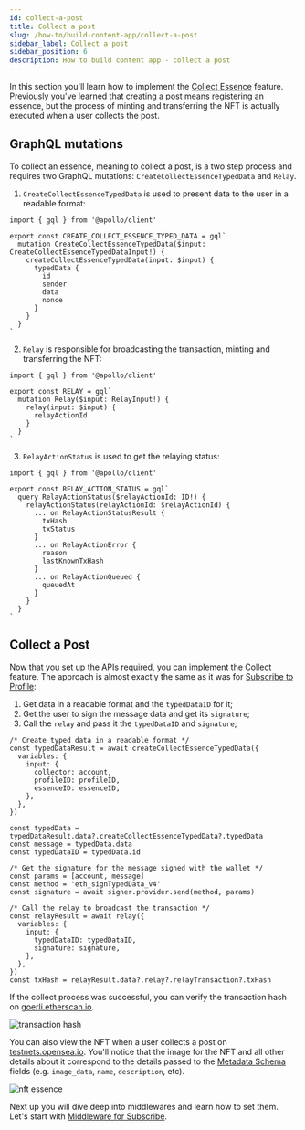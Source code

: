 ```yaml
---
id: collect-a-post
title: Collect a post
slug: /how-to/build-content-app/collect-a-post
sidebar_label: Collect a post
sidebar_position: 6
description: How to build content app - collect a post
---
```


In this section you'll learn how to implement the [Collect Essence](/api/content/essence/collect-essence) feature. Previously you've learned that creating a post means registering an essence, but the process of minting and transferring the NFT is actually executed when a user collects the post.

## GraphQL mutations

To collect an essence, meaning to collect a post, is a two step process and requires two GraphQL mutations: `CreateCollectEssenceTypedData` and `Relay`.

1. `CreateCollectEssenceTypedData` is used to present data to the user in a readable format:

```tsx title="graphql/CreateCollectEssenceTypedData.ts"
import { gql } from '@apollo/client'

export const CREATE_COLLECT_ESSENCE_TYPED_DATA = gql`
  mutation CreateCollectEssenceTypedData($input: CreateCollectEssenceTypedDataInput!) {
    createCollectEssenceTypedData(input: $input) {
      typedData {
        id
        sender
        data
        nonce
      }
    }
  }
`
```

2. `Relay` is responsible for broadcasting the transaction, minting and transferring the NFT:

```tsx title="graphql/Relay.ts"
import { gql } from '@apollo/client'

export const RELAY = gql`
  mutation Relay($input: RelayInput!) {
    relay(input: $input) {
      relayActionId
    }
  }
`
```

3. `RelayActionStatus` is used to get the relaying status:

```tsx title="graphql/RelayActionStatus.ts"
import { gql } from '@apollo/client'

export const RELAY_ACTION_STATUS = gql`
  query RelayActionStatus($relayActionId: ID!) {
    relayActionStatus(relayActionId: $relayActionId) {
      ... on RelayActionStatusResult {
        txHash
        txStatus
      }
      ... on RelayActionError {
        reason
        lastKnownTxHash
      }
      ... on RelayActionQueued {
        queuedAt
      }
    }
  }
`
```

## Collect a Post

Now that you set up the APIs required, you can implement the Collect feature. The approach is almost exactly the same as it was for [Subscribe to Profile](/how-to/build-content-app/subscribe-to-profile):

1. Get data in a readable format and the `typedDataID` for it;
2. Get the user to sign the message data and get its `signature`;
3. Call the `relay` and pass it the `typedDataID` and `signature`;

```tsx title="components/CollectBtn.tsx"
/* Create typed data in a readable format */
const typedDataResult = await createCollectEssenceTypedData({
  variables: {
    input: {
      collector: account,
      profileID: profileID,
      essenceID: essenceID,
    },
  },
})

const typedData = typedDataResult.data?.createCollectEssenceTypedData?.typedData
const message = typedData.data
const typedDataID = typedData.id

/* Get the signature for the message signed with the wallet */
const params = [account, message]
const method = 'eth_signTypedData_v4'
const signature = await signer.provider.send(method, params)

/* Call the relay to broadcast the transaction */
const relayResult = await relay({
  variables: {
    input: {
      typedDataID: typedDataID,
      signature: signature,
    },
  },
})
const txHash = relayResult.data?.relay?.relayTransaction?.txHash
```

If the collect process was successful, you can verify the transaction hash on [goerli.etherscan.io](https://goerli.etherscan.io/).

![transaction hash](/img/v2/build-content-app-collect-a-post-tx.png)

You can also view the NFT when a user collects a post on [testnets.opensea.io](https://testnets.opensea.io). You'll notice that the image for the NFT and all other details about it correspond to the details passed to the [Metadata Schema](/how-to/build-content-app/create-a-post#metadata-schema) fields (e.g. `image_data`, `name`, `description`, etc).

![nft essence](/img/v2/build-content-app-collect-a-post-nft.png)

Next up you will dive deep into middlewares and learn how to set them. Let's start with [Middleware for Subscribe](/how-to/build-content-app/middleware-for-subscribe).
